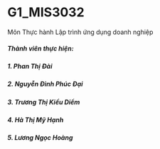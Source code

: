 # G1_MIS3032
Môn Thực hành Lập trình ứng dụng doanh nghiệp
#####   Thành viên thực hiện:
#####   1. Phan Thị Đài
#####   2. Nguyễn Đình Phúc Đại
#####   3. Trương Thị Kiều Diểm
#####   4. Hà Thị Mỹ Hạnh
#####   5. Lương Ngọc Hoàng
